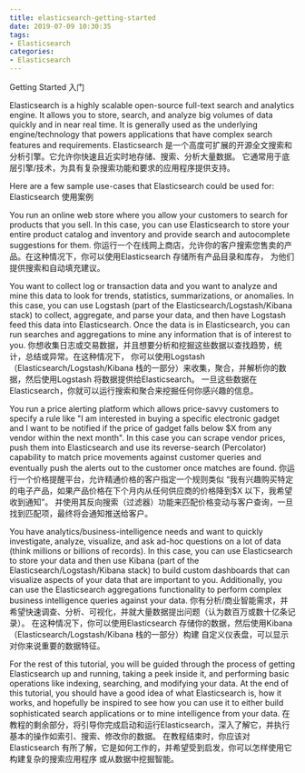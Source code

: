 ```yaml
---
title: elasticsearch-getting-started
date: 2019-07-09 10:30:35
tags:
- Elasticsearch
categories:
- Elasticsearch
---
```

Getting Started
入门

Elasticsearch is a highly scalable open-source full-text search and analytics engine. 
It allows you to store, search, and analyze big volumes of data quickly and in near real time. 
It is generally used as the underlying engine/technology 
that powers applications that have complex search features and requirements.
Elasticsearch 是一个高度可扩展的开源全文搜索和分析引擎。它允许你快速且近实时地存储、搜索、分析大量数据。
它通常用于底层引擎/技术，为具有复杂搜索功能和要求的应用程序提供支持。

Here are a few sample use-cases that Elasticsearch could be used for:
Elasticsearch 使用案例
<!-- more -->
You run an online web store where you allow your customers to search for products that you sell. 
In this case, you can use Elasticsearch to store your entire product catalog and inventory and 
provide search and autocomplete suggestions for them.
你运行一个在线网上商店，允许你的客户搜索您售卖的产品。在这种情况下，你可以使用Elasticsearch 存储所有产品目录和库存，
为他们提供搜索和自动填充建议。

You want to collect log or transaction data and you want to analyze and mine this data to look for trends, 
statistics, summarizations, or anomalies. 
In this case, you can use Logstash (part of the Elasticsearch/Logstash/Kibana stack) to collect, aggregate, 
and parse your data, and then have Logstash feed this data into Elasticsearch. 
Once the data is in Elasticsearch, you can run searches and aggregations to mine any information that is of interest to you.
你想收集日志或交易数据，并且想要分析和挖掘这些数据以查找趋势，统计，总结或异常。在这种情况下，
你可以使用Logstash（Elasticsearch/Logstash/Kibana 栈的一部分）来收集，聚合，并解析你的数据，然后使用Logstash 将数据提供给Elasticsearch。
一旦这些数据在Elasticsearch，你就可以运行搜索和聚合来挖掘任何你感兴趣的信息。

You run a price alerting platform which allows price-savvy customers to specify a rule 
like "I am interested in buying a specific electronic gadget 
and I want to be notified if the price of gadget falls below $X from any vendor within the next month". 
In this case you can scrape vendor prices, push them into Elasticsearch 
and use its reverse-search (Percolator) capability to match price movements against customer queries 
and eventually push the alerts out to the customer once matches are found.
你运行一个价格提醒平台，允许精通价格的客户指定一个规则类似
“我有兴趣购买特定的电子产品，如果产品价格在下个月内从任何供应商的价格降到$X 以下，我希望收到通知”。
并使用其反向搜索（过滤器）功能来匹配价格变动与客户查询，一旦找到匹配项，最终将会通知推送给客户。

You have analytics/business-intelligence needs and want to quickly investigate, analyze, visualize, 
and ask ad-hoc questions on a lot of data (think millions or billions of records). 
In this case, you can use Elasticsearch to store your data 
and then use Kibana (part of the Elasticsearch/Logstash/Kibana stack) to build custom dashboards 
that can visualize aspects of your data that are important to you. 
Additionally, you can use the Elasticsearch aggregations functionality 
to perform complex business intelligence queries against your data.
你有分析/商业智能需求，并希望快速调查、分析、可视化，并就大量数据提出问题（认为数百万或数十亿条记录）。
在这种情况下，你可以使用Elasticsearch 存储你的数据，然后使用Kibana（Elasticsearch/Logstash/Kibana 栈的一部分）构建
自定义仪表盘，可以显示对你来说重要的数据特征。

For the rest of this tutorial, you will be guided through the process of getting Elasticsearch up and running,
taking a peek inside it, and performing basic operations like indexing, searching, and modifying your data. 
At the end of this tutorial, you should have a good idea of what Elasticsearch is, 
how it works, and hopefully be inspired to see how you can use it 
to either build sophisticated search applications or to mine intelligence from your data.
在教程的剩余部分，将引导你完成启动和运行Elasticsearch，深入了解它，并执行基本的操作如索引、搜索、修改你的数据。
在教程结束时，你应该对Elasticsearch 有所了解，它是如何工作的，并希望受到启发，你可以怎样使用它构建复杂的搜索应用程序
或从数据中挖掘智能。


